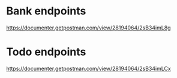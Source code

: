 
# Bank endpoints
https://documenter.getpostman.com/view/28194064/2sB34imL8g  

# Todo endpoints
https://documenter.getpostman.com/view/28194064/2sB34imLCx  

